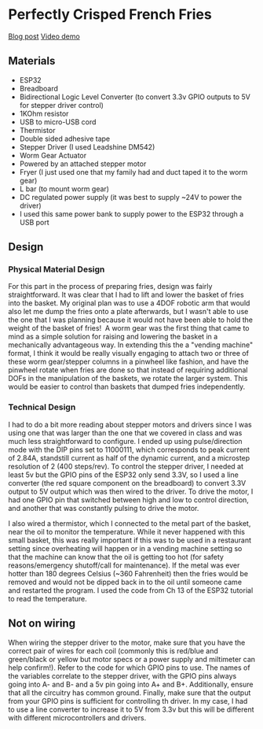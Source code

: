 # Perfectly Crisped French Fries

[Blog post](https://edblogs.columbia.edu/comsx3930-001-2021-1/?p=978&preview=true)
[Video demo](https://youtu.be/9up8smvd3tY)

## Materials
- ESP32
- Breadboard
- Bidirectional Logic Level Converter (to convert 3.3v GPIO outputs to 5V for stepper driver control)
- 1KOhm resistor
- USB to micro-USB cord
- Thermistor
- Double sided adhesive tape
- Stepper Driver (I used Leadshine DM542)
- Worm Gear Actuator
- Powered by an attached stepper motor
- Fryer (I just used one that my family had and duct taped it to the worm gear)
- L bar (to mount worm gear)
- DC regulated power supply (it was best to supply ~24V to power the driver)
 - I used this same power bank to supply power to the ESP32 through a USB port
## Design
### Physical Material Design

For this part in the process of preparing fries, design was fairly straightforward. It was clear that I had to lift and lower the basket of fries into the basket. My original plan was to use a 4DOF robotic arm that would also let me dump the fries onto a plate afterwards, but I wasn't able to use the one that I was planning because it would not have been able to hold the weight of the basket of fries!  A worm gear was the first thing that came to mind as a simple solution for raising and lowering the basket in a mechanically advantageous way. In extending this the a "vending machine" format, I think it would be really visually engaging to attach two or three of these worm gear/stepper columns in a pinwheel like fashion, and have the pinwheel rotate when fries are done so that instead of requiring additional DOFs in the manipulation of the baskets, we rotate the larger system. This would be easier to control than baskets that dumped fries independently.

### Technical Design

I had to do a bit more reading about stepper motors and drivers since I was using one that was larger than the one that we covered in class and was much less straightforward to configure. I ended up using pulse/direction mode with the DIP pins set to 11000111, which corresponds to peak current of 2.84A, standstill current as half of the dynamic current, and a microstep resolution of 2 (400 steps/rev). To control the stepper driver, I needed at least 5v but the GPIO pins of the ESP32 only send 3.3V, so I used a line converter (the red square component on the breadboard) to convert 3.3V output to 5V output which was then wired to the driver. To drive the motor, I had one GPIO pin that switched between high and low to control direction, and another that was constantly pulsing to drive the motor.

I also wired a thermistor, which I connected to the metal part of the basket, near the oil to monitor the temperature. While it never happened with this small basket, this was really important if this was to be used in a restaurant setting since overheating will happen or in a vending machine setting so that the machine can know that the oil is getting too hot (for safety reasons/emergency shutoff/call for maintenance). If the metal was ever hotter than 180 degrees Celsius (~360 Fahrenheit) then the fries would be removed and would not be dipped back in to the oil until someone came and restarted the program. I used the code from Ch 13 of the ESP32 tutorial to read the temperature.

## Not on wiring
When wiring the stepper driver to the motor, make sure that you have the correct pair of wires for each coil (commonly this is red/blue and green/black or yellow but motor specs or a power supply and miltimeter can help confirm!). Refer to the code for which GPIO pins to use. The names of the variables correlate to the stepper driver, with the GPIO pins always going into A- and B- and a 5v pin going into A+ and B+. Additionally, ensure that all the circuitry has common ground. Finally, make sure that the output from your GPIO pins is sufficient for controlling th driver. In my case, I had to use a line converter to increase it to 5V from 3.3v but this will be different with different microcontrollers and drivers. 
